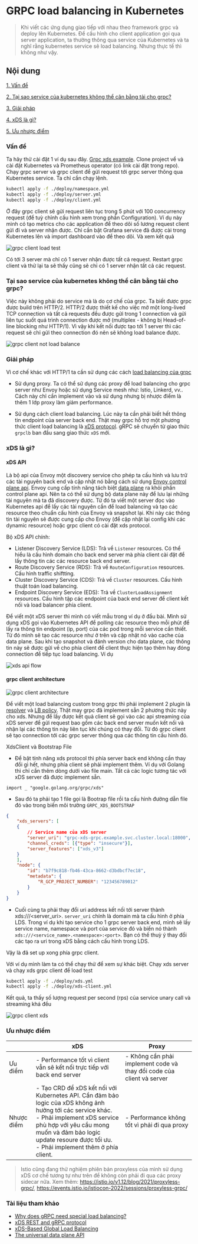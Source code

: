 # GRPC load balancing in Kubernetes

> Khi viết các ứng dụng giao tiếp với nhau theo framework grpc và deploy lên Kubernetes. Để cấu hình cho client application
> gọi qua server application, ta thường thông qua service của Kubernetes và ta nghĩ rằng kubernetes service sẽ load
> balancing. Nhưng thực tế thì không như vậy.

## Nội dung

[1. Vấn đề](#problem)

[2. Tại sao service của kubernetes không thể cân bằng tải cho grpc?](#grpc-loadbalancing)

[3. Giải pháp](#solution)

[4. xDS là gì?](#xds)

[5. Ưu nhược điểm](#pros-cons)

<h3 id="problem">Vấn đề</h3>

Ta hãy thử cài đặt 1 ví dụ sau đây. [Grpc xds example](https://github.com/trinhdaiphuc/grpc-xds-example). Clone project vể và cài đặt
Kubernetes và Prometheus operator (có link cài đặt trong repo). Chạy grpc server và grpc client để gửi request tới grpc server thông qua
Kubernetes service. Ta chỉ cần chạy lệnh.

```bash
kubectl apply -f ./deploy/namespace.yml 
kubectl apply -f ./deploy/server.yml 
kubectl apply -f ./deploy/client.yml 
```

Ở đây grpc client sẽ gửi request liên tục trong 5 phút với 100 concurrency request (để tuỳ chỉnh cấu hình xem trong phần Configuration). Ví dụ này mình 
có tạo metrics cho các application để theo dõi số lương request client gửi đi và server nhận được. Chỉ cần bật Grafana service đã được cài trong 
Kubernetes lên và import dashboard vào để theo dõi. Và xem kết quả

![grpc client load test](../../images/programing-language/golang/grpc-client.png)

Có tới 3 server mà chỉ có 1 server nhận được tất cả request. Restart grpc client và thử lại ta sẽ thấy cũng sẽ chỉ có 1 server nhận tất cả các request.

<h3 id="grpc-loadbalancing">Tại sao service của kubernetes không thể cân bằng tải cho grpc?</h3>

Việc này không phải do service mà là do cơ chế của grpc. Ta biết được grpc được build trên HTTP/2. HTTP/2 được thiết kế cho việc mở một
long-lived TCP connection và tất cả requests đều được gửi trong 1 connection và gửi liên tục suốt quá trình connection được mở (multiplex -
không bị Head-of-line blocking như HTTP/1). Vì vậy khi kết nối được tạo tới 1 server thì các request sẽ chỉ gửi theo connection đó nên sẽ
không load balance được.

![grpc client not load balance](../../images/programing-language/golang/grpc-client-not-load-balancing.png)

<h3 id="solution">Giải pháp</h3>

Vì cơ chế khác với HTTP/1 ta cần sử dụng các cách [load balancing của grpc](https://grpc.io/blog/grpc-load-balancing/)

- Sử dụng proxy. Ta có thể sử dụng các proxy để load balancing cho grpc server như Envoy hoặc sử dụng Service mesh như: Istio, Linkerd, vv..
Cách này chỉ cần implement vào và sử dụng nhưng bị nhược điểm là thêm 1 lớp proxy làm giảm performance.

- Sử dụng cách client load balancing. Lúc này ta cần phải biết hết thông tin endpoint của server back end. Thật may grpc hỗ trợ một phương thức client 
load balancing là [xDS protocol](https://github.com/grpc/proposal/blob/master/A27-xds-global-load-balancing.md). gRPC sẽ chuyển từ giao thức `grpclb` ban đầu sang giao thức `xDS` mới.

<h3 id="xds">xDS là gì?</h3>

#### xDS API

Là bộ api của Envoy một discovery service cho phép ta cấu hình và lưu trữ các tài nguyên back end và cập nhật nó bằng cách sử dụng [Envoy control plane api](https://www.envoyproxy.io/docs/envoy/latest/start/quick-start/configuration-dynamic-control-plane).
Envoy cung cấp tính năng tách biệt [data plane](https://blog.envoyproxy.io/the-universal-data-plane-api-d15cec7a) ra khỏi phần control plane api.
Nên ta có thể sử dụng bộ data plane này để lưu lại những tài nguyên mà ta đã discovery được. Từ đó ta viết một server đọc vào Kubernetes api
để lấy các tài nguyên cần để load balancing và tạo các resource theo chuẩn cấu hình của Envoy và snapshot lại. Khi này các thông tin tài
nguyên sẽ được cung cấp cho Envoy (để cập nhật lại config khi các dynamic resource) hoặc grpc client có cài đặt xds protocol.

Bộ xDS API chính:

- Listener Discovery Service (LDS): Trả về `Listener` resources. Có thể hiểu là cấu hình domain cho back end server mà phía client cài đặt để lấy thông tin các các resource back end server.
- Route Discovery Service (RDS): Trả về `RouteConfiguration` resources. Cấu hình traffic shiftting.
- Cluster Discovery Service (CDS): Trả về `Cluster` resources. Cấu hình thuật toán load balancing.
- Endpoint Discovery Service (EDS): Trả về `ClusterLoadAssignment` resources. Cấu hình tập các endpoint của back end server để client kết nối và load balancer phía client.

Để viết một xDS server thì mình có viết mẫu trong ví dụ ở đầu bài. Mình sử dụng xDS gọi vào Kubernetes API để polling các resource theo mỗi
phút để lấy ra thông tin endpoint (ip, port) của các pod trong mỗi service cần thiết. Từ đó mình sẽ tạo các resource như ở trên và cập nhật
nó vào cache của data plane. Sau khi tạo snapshot và đánh version cho data plane, các thông tin này sẽ được gửi về cho phía client để client
thực hiện tạo thêm hay đóng connection để tiếp tục load balancing. Ví dụ

![xds api flow](../../images/programing-language/golang/xds-flow.png)

#### grpc client architecture

![grpc client architecture](../../images/programing-language/golang/grpc_client_architecture.png)

Để viết một load balancing custom trong grpc thì phải implement 2 plugin là [resolver](https://github.com/grpc/grpc/blob/master/doc/naming.md) và 
[LB policy](https://github.com/grpc/grpc/blob/master/doc/load-balancing.md). Thật may grpc đã implement sẵn 2 phương thức này cho xds. Nhưng để lấy được 
kết quả client sẽ gọi vào các api streaming của xDS server để gửi request bao gồm các back end server muốn kết nối và nhận lại các thông tin này liên 
tục khi chúng có thay đổi. Từ đó grpc client sẽ tạo connection tới các grpc server thông qua các thông tin cấu hình đó.

XdsClient và Bootstrap File

- Để bật tính năng xds protocol thì phía server back end không cần thay đổi gì hết, nhưng phía client sẽ phải implement thêm. Ví dụ với
Golang thì chỉ cần thêm dòng dưới vào file main. Tất cả các logic tương tác với xDS server đã được implement sẵn.

```golang
import _ "google.golang.org/grpc/xds"
```

- Sau đó ta phải tạo 1 file gọi là Bootrap file rồi ta cấu hình đường dẫn file đó vào trong biến môi trường `GRPC_XDS_BOOTSTRAP`

```json
{
    "xds_servers": [
    {
        // Service name của xDS server
        "server_uri": "grpc-xds-grpc.example.svc.cluster.local:18000",
        "channel_creds": [{"type": "insecure"}],
        "server_features": ["xds_v3"]
    }
    ],
    "node": {
        "id": "b7f9c818-fb46-43ca-8662-d3bdbcf7ec18",
        "metadata": {
            "R_GCP_PROJECT_NUMBER": "123456789012"
        }
    }
}
```

- Cuối cùng ta phải thay đổi uri address kết nối tới server thành xds:///<server_uri>. `server_uri` chính là domain mà ta cấu hình ở phía LDS.
Trong ví dụ khi tạo service cho 1 grpc server back end, mình sẽ lấy service name, namespace và port của service đó và biến nó thành `xds:///<service_name>.<namespace>:<port>`. Bạn có thế thuỳ ý thay đổi các tạo ra uri trong xDS bằng cách cấu hình trong LDS.

Vậy là đã set up xong phía grpc client.

Với ví dụ mình làm ta có thể chạy thử để xem sự khác biệt. Chạy xds server và chạy xds grpc client để load test

```bash
kubectl apply -f ./deploy/xds.yml
kubectl apply -f ./deploy/xds-client.yml
```

Kết quả, ta thấy số lượng request per second (rps) của service unary call và streaming khá đều

![grpc client xds](../../images/programing-language/golang/grpc-client-xds.png)

<h3 id="pros-cons">Ưu nhược điểm</h3>

|            	| xDS                                                                                                                                                                                                                                                             	| Proxy                                                                 	|
|------------	|-----------------------------------------------------------------------------------------------------------------------------------------------------------------------------------------------------------------------------------------------------------------	|-----------------------------------------------------------------------	|
| Ưu điểm    	| - Performance tốt vì client vẫn sẽ kết nối trực tiếp với back end server                                                                                                                                                                                        	| - Không cần phải implement code và thay đổi code của client và server 	|
| Nhược điểm 	| - Tạo CRD để xDS kết nối với Kubernetes API. Cần đảm bảo logic của xDS không ảnh hưởng tới các service khác.<br>- Phải implement xDS service phù hợp với yêu cầu mong muốn và đảm bảo logic update resoure được tối ưu.<br>- Phải implement thêm ở phía client. 	| - Performance không tốt vì phải đi qua proxy                          	|

> Istio cũng đang thử nghiệm phiên bản proxyless của mình sử dụng xDS cơ chế tương tự như trên để không còn phải đi qua các proxy sidecar nữa. 
> Xem thêm: https://istio.io/v1.12/blog/2021/proxyless-grpc/, https://events.istio.io/istiocon-2022/sessions/proxyless-grpc/

### Tài liệu tham khảo

- [Why does gRPC need special load balancing?](https://kubernetes.io/blog/2018/11/07/grpc-load-balancing-on-kubernetes-without-tears/#why-does-grpc-need-special-load-balancing)
- [xDS REST and gRPC protocol](https://www.envoyproxy.io/docs/envoy/latest/api-docs/xds_protocol)
- [xDS-Based Global Load Balancing](https://github.com/grpc/proposal/blob/master/A27-xds-global-load-balancing.md)
- [The universal data plane API](https://blog.envoyproxy.io/the-universal-data-plane-api-d15cec7a)
